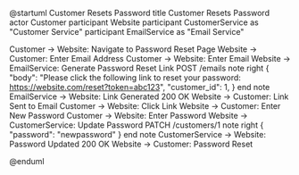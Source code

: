 
@startuml Customer Resets Password
title Customer Resets Password
actor Customer
participant Website
participant CustomerService as "Customer Service"
participant EmailService as "Email Service"

Customer -> Website: Navigate to Password Reset Page
Website -> Customer: Enter Email Address
Customer -> Website: Enter Email
Website -> EmailService: Generate Password Reset Link POST /emails
note right
{
    "body": "Please click the following link to reset your password: https://website.com/reset?token=abc123",
    "customer_id": 1,
}
end note
EmailService -> Website: Link Generated 200 OK
Website -> Customer: Link Sent to Email
Customer -> Website: Click Link
Website -> Customer: Enter New Password
Customer -> Website: Enter Password
Website -> CustomerService: Update Password PATCH /customers/1
note right
{
    "password": "newpassword"
}
end note
CustomerService -> Website: Password Updated 200 OK
Website -> Customer: Password Reset

@enduml

